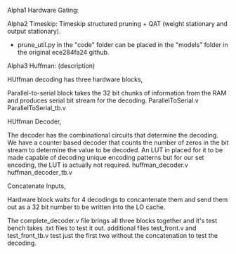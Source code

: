 Alpha1 Hardware Gating: 

Alpha2 Timeskip: Timeskip structured pruning + QAT (weight stationary and output stationary). 
- prune_util.py in the "code" folder can be placed in the "models" folder in the original ece284fa24 github. 

Alpha3 Huffman: (description)

HUffman decoding has three hardware blocks,

Parallel-to-serial block takes the 32 bit chunks of information from the RAM and produces serial bit stream for the decoding.
ParallelToSerial.v
ParallelToSerial_tb.v

HUffman Decoder,

The decoder has the combinational circuits that determine the decoding. We have a counter based decoder that counts the number of zeros in the bit stream to determine the value to be decoded. An LUT in placed for it to be made capable of decoding unique encoding patterns but for our set encoding, the LUT is actually not required.
huffman_decoder.v
huffman_decoder_tb.v

Concatenate Inputs,

Hardware block waits for 4 decodings to concantenate them and send them out as a 32 bit number to be written into the LO cache.

The complete_decoder.v file brings all three blocks together and it's test bench takes .txt files to test it out. additional files test_front.v and test_front_tb.v test just the first two without the concatenation to test the decoding.

